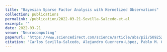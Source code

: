 ```yaml
---
title: "Bayesian Sparse Factor Analysis with Kernelized Observations"
collection: publications
permalink: /publication/2022-03-21-Sevilla-Salcedo-et-al
excerpt: ''
date: 2022-03-21
venue: 'Neurocomputing'
paperurl: 'https://www.sciencedirect.com/science/article/abs/pii/S0925231222002946'
citation: 'Carlos Sevilla-Salcedo, Alejandro Guerrero-López, Pablo M. Olmos, Vanessa Gómez-Verdejo, Bayesian Sparse Factor Analysis with Kernelized Observations, Neurocomputing, 2022, ISSN 0925-2312, https://doi.org/10.1016/j.neucom.2022.03.024.'
---
```

